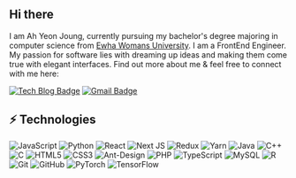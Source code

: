 ## Hi there 

I am Ah Yeon Joung, currently pursuing my bachelor's degree majoring in computer science from [Ewha Womans University](http://www.ewha.ac.kr/ewha/index.do). I am a FrontEnd Engineer. My passion for software lies with dreaming up ideas and making them come true with elegant interfaces. Find out more about me & feel free to connect with me here:

[![Tech Blog Badge](http://img.shields.io/badge/-Tech%20blog-black?style=flat-square&logo=github&link=https://yeon-code.tistory.com/)](https://yeon-code.tistory.com/)
[![Gmail Badge](https://img.shields.io/badge/-ahyeon-c14438?style=flat-square&logo=Gmail&logoColor=white&link=mailto:ahyeon0529@gmail.com)](mailto:ahyeon0529@gmail.com)


 
## ⚡ Technologies

![JavaScript](https://img.shields.io/badge/-JavaScript-black?style=flat-square&logo=javascript)
![Python](https://img.shields.io/badge/-Python-black?style=flat-square&logo=Python)
![React](https://img.shields.io/badge/-React-black?style=flat-square&logo=react)
![Next JS](https://img.shields.io/badge/Next-black?style=flat-square&logo=next.js)
![Redux](https://img.shields.io/badge/redux-%23593d88.svg?style=flat-square&logo=redux)
![Yarn](https://img.shields.io/badge/yarn-%232C8EBB.svg?style=flat-square&logo=yarn&logoColor=white)
![Java](https://img.shields.io/badge/-java-E34A86?style=flat-square&logo=java)
![C++](https://img.shields.io/badge/-C++-00599C?style=flat-square&logo=c)
![C](https://img.shields.io/badge/c-%2300599C.svg?style=flat-square&logo=c)
![HTML5](https://img.shields.io/badge/-HTML5-E34F26?style=flat-square&logo=html5&logoColor=white)
![CSS3](https://img.shields.io/badge/-CSS3-1572B6?style=flat-square&logo=css3)
![Ant-Design](https://img.shields.io/badge/-AntDesign-%230170FE?styl=flat-square&logo=ant-design)
![PHP](https://img.shields.io/badge/php-%23777BB4.svg?style=flat-square&logo=php&logoColor=white)
![TypeScript](https://img.shields.io/badge/-TypeScript-007ACC?style=flat-square&logoColor=white)
![MySQL](https://img.shields.io/badge/-MySQL-black?style=flat-square&logo=mysql&logoColor=white)
![R](https://img.shields.io/badge/r-%23276DC3.svg?style=flat-square&logo=R&logoColor=white)
![Git](https://img.shields.io/badge/-Git-black?style=flat-square&logo=git)
![GitHub](https://img.shields.io/badge/-GitHub-181717?style=flat-square&logo=github)
![PyTorch](https://img.shields.io/badge/PyTorch-%23EE4C2C.svg?style=flat-square&logo=PyTorch&logoColor=white)
![TensorFlow](https://img.shields.io/badge/TensorFlow-%23FF6F00.svg?style=flat-square&logo=TensorFlow&logoColor=white)




